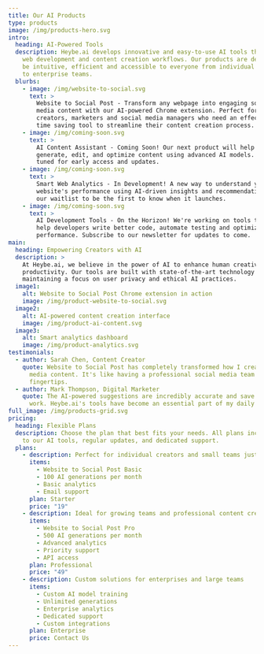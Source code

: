 ```yaml
---
title: Our AI Products
type: products
image: /img/products-hero.svg
intro:
  heading: AI-Powered Tools
  description: Heybe.ai develops innovative and easy-to-use AI tools that enhance
    web development and content creation workflows. Our products are designed to
    be intuitive, efficient and accessible to everyone from individual creators
    to enterprise teams.
  blurbs:
    - image: /img/website-to-social.svg
      text: >
        Website to Social Post - Transform any webpage into engaging social
        media content with our AI-powered Chrome extension. Perfect for content
        creators, marketers and social media managers who need an effective and
        time saving tool to streamline their content creation process.
    - image: /img/coming-soon.svg
      text: >
        AI Content Assistant - Coming Soon! Our next product will help you
        generate, edit, and optimize content using advanced AI models. Stay
        tuned for early access and updates.
    - image: /img/coming-soon.svg
      text: >
        Smart Web Analytics - In Development! A new way to understand your
        website's performance using AI-driven insights and recommendations. Join
        our waitlist to be the first to know when it launches.
    - image: /img/coming-soon.svg
      text: >
        AI Development Tools - On the Horizon! We're working on tools that will
        help developers write better code, automate testing and optimize
        performance. Subscribe to our newsletter for updates to come.
main:
  heading: Empowering Creators with AI
  description: >
    At Heybe.ai, we believe in the power of AI to enhance human creativity and
    productivity. Our tools are built with state-of-the-art technology while
    maintaining a focus on user privacy and ethical AI practices.
  image1:
    alt: Website to Social Post Chrome extension in action
    image: /img/product-website-to-social.svg
  image2:
    alt: AI-powered content creation interface
    image: /img/product-ai-content.svg
  image3:
    alt: Smart analytics dashboard
    image: /img/product-analytics.svg
testimonials:
  - author: Sarah Chen, Content Creator
    quote: Website to Social Post has completely transformed how I create social
      media content. It's like having a professional social media team at your
      fingertips.
  - author: Mark Thompson, Digital Marketer
    quote: The AI-powered suggestions are incredibly accurate and save me hours of
      work. Heybe.ai's tools have become an essential part of my daily workflow.
full_image: /img/products-grid.svg
pricing:
  heading: Flexible Plans
  description: Choose the plan that best fits your needs. All plans include access
    to our AI tools, regular updates, and dedicated support.
  plans:
    - description: Perfect for individual creators and small teams just getting started.
      items:
        - Website to Social Post Basic
        - 100 AI generations per month
        - Basic analytics
        - Email support
      plan: Starter
      price: "19"
    - description: Ideal for growing teams and professional content creators
      items:
        - Website to Social Post Pro
        - 500 AI generations per month
        - Advanced analytics
        - Priority support
        - API access
      plan: Professional
      price: "49"
    - description: Custom solutions for enterprises and large teams
      items:
        - Custom AI model training
        - Unlimited generations
        - Enterprise analytics
        - Dedicated support
        - Custom integrations
      plan: Enterprise
      price: Contact Us
---
```

